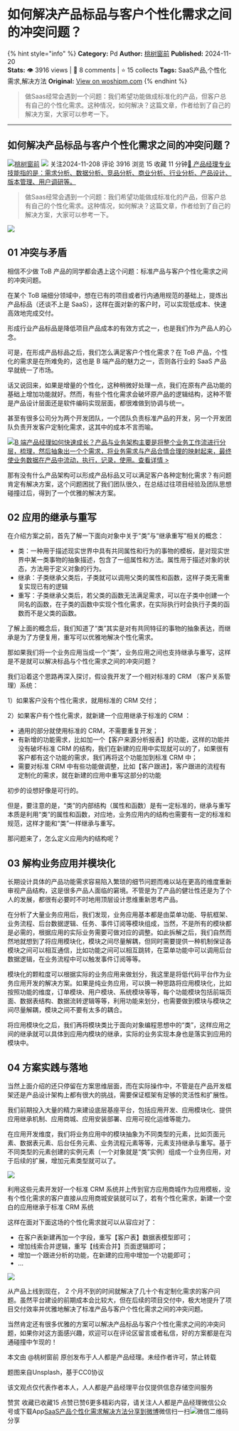 # 如何解决产品标品与客户个性化需求之间的冲突问题？
{% hint style="info" %}
**Category:** Pd
**Author:** [桃树窗前](https://www.woshipm.com/u/838612)
**Published:** 2024-11-20  
**Stats:** 👁️ 3916 views | 💬 8 comments | ⭐ 15 collects
**Tags:** SaaS产品,个性化需求,解决方法
**Original:** [View on woshipm.com](https://www.woshipm.com/pd/6142876.html)
{% endhint %}
> 做Saas经常会遇到一个问题：我们希望功能做成标准化的产品，但客户总有自己的个性化需求。这种情况，如何解决？这篇文章，作者给到了自己的解决方案，大家可以参考一下。

---

## 如何解决产品标品与客户个性化需求之间的冲突问题？

[![](https://static.woshipm.com/view/woshipm_api_def_20241115172428_2918.jpg?imageView2/1/w/72/h/72/q/100)](https://www.woshipm.com/u/838612)[桃树窗前](https://www.woshipm.com/u/838612) ![](https://static.woshipm.com/tag/1101_1@2x.png) 关注2024-11-208 评论 3916 浏览 15 收藏 11 分钟[🔗 产品经理专业技能指的是：需求分析、数据分析、竞品分析、商业分析、行业分析、产品设计、版本管理、用户调研等。](https://ke.qidianla.com/courses/90pm)

> 做Saas经常会遇到一个问题：我们希望功能做成标准化的产品，但客户总有自己的个性化需求。这种情况，如何解决？这篇文章，作者给到了自己的解决方案，大家可以参考一下。

![](https://image.woshipm.com/2023/04/14/59cc8a24-da8e-11ed-aeb8-00163e0b5ff3.jpg)

## 01 冲突与矛盾

相信不少做 ToB 产品的同学都会遇上这个问题：标准产品与客户个性化需求之间的冲突问题。

在某个 ToB 端细分领域中，想在已有的项目或者行内通用规范的基础上，提炼出产品标品（还谈不上是 SaaS），这样在面对新的客户时，可以实现低成本、快速高效地完成交付。

形成行业产品标品是降低项目产品成本的有效方式之一，也是我们作为产品人的心念。

可是，在形成产品标品之后，我们怎么满足客户个性化需求？在 ToB 产品，个性化的需求是在所难免的，这也是 B 端产品的魅力之一，否则各行业的 SaaS 产品早就统一了市场。

话又说回来，如果是增量的个性化，这种稍微好处理一点，我们在原有产品功能的基础上增加功能就好。然而，有些个性化需求会破坏原产品的逻辑结构，这种不管是产品设计层面还是软件编码实现层面，都很难做到协调与统一。

甚至有很多公司分为两个开发团队，一个团队负责标准产品的开发，另一个开发团队负责开发客户定制化需求，这其中的成本不言而喻。

[![](https://image.woshipm.com/2023/08/02/a53a469e-30e3-11ee-88e7-00163e0b5ff3.png)B 端产品经理如何快速成长？产品与业务架构主要是将整个业务工作流进行分层，梳理，然后抽象出一个个需求，将业务需求与产品合情合理的映射起来，最终使业务数据在产品中流动，执行，记录，使用。查看详情 >](https://ke.qidianla.com/courses/bcpm)

那有没有什么产品架构可以形成产品标品又可以满足客户各种定制化需求？有问题肯定有解决方案，这个问题困扰了我们团队很久，在总结过往项目经验及团队思想碰撞过后，得到了一个优雅的解决方案。

## 02 应用的继承与重写

在介绍方案之前，首先了解一下面向对象中关于“类”与“继承重写”相关的概念：

*   类：一种用于描述现实世界中具有共同属性和行为的事物的模板，是对现实世界中某一类事物的抽象描述，包含了一组属性和方法。属性用于描述对象的状态，方法用于定义对象的行为。
*   继承：子类继承父类后，子类就可以调用父类的属性和函数，这样子类无需重复实现已有的逻辑
*   重写：子类继承父类后，若父类的函数无法满足需求，可以在子类中创建一个同名的函数，在子类的函数中实现个性化需求，在实际执行时会执行子类的函数而不是父类的函数。

了解上面的概念后，我们知道了“类”其实是对有共同特征的事物的抽象表达，而继承是为了方便复用，重写可以优雅地解决个性化需求。

那如果我们将一个业务应用当成一个“类”，业务应用之间也支持继承与重写，这样是不是就可以解决标品与个性化需求之间的冲突问题？

我们沿着这个思路再深入探讨，假设我开发了一个相对标准的 CRM （客户关系管理）系统：

1）如果客户没有个性化需求，就用标准的 CRM 交付；

2）如果客户有个性化需求，就新建一个应用继承于标准的 CRM ：

*   通用的部分就使用标准的 CRM，不需要重复开发；
*   有新增的功能需求，比如加一个【客户来源分析报表】的功能，这样的功能并没有破坏标准 CRM 的结构，我们在新建的应用中实现就可以的了，如果很有客户都有这个功能的需求，我们再将这个功能加到标准 CRM 中；
*   需要对标准 CRM 中有些功能做调整，比如【客户跟进】，客户跟进的流程有定制化的需求，就在新建的应用中重写这部分的功能

初步的设想好像是可行的。

但是，要注意的是，“类”的内部结构（属性和函数）是有一定标准的，继承与重写本质是利用“类”的属性和函数，对应地，业务应用内的结构也需要有一定的标准和规范，这样才能和“类”一样继承与重写。

那问题来了，怎么定义应用内的结构呢？

## 03 解构业务应用并模块化

长期设计具体的产品功能需求容易陷入繁琐的细节问题而难以站在更高的维度重新审视产品结构，这是很多产品人面临的窘境。不管是为了产品的健壮性还是为了个人的发展，都很有必要时不时地用顶层设计思维重新思考产品。

在分析了大量业务应用后，我们发现，业务应用基本都是由菜单功能、导航框架、业务流程、后台数据逻辑、任务、事件订阅等模块组成，当然，不是所有的模块都是必需的，根据应用的实际业务需要可做对应的调整。如此拆解之后，我们自然而然地就想到了将应用模块化，模块之间尽量解耦，但同时需要提供一种机制保证各模块之间可以相互通信，比如功能之间可以相互跳转，在菜单功能中可以调用后台数据逻辑，在业务流程中可以触发事件订阅等等。

模块化的颗粒度可以根据实际的业务应用来做划分，我这里是将低代码平台作为业务应用开发的解决方案。如果是纯业务应用，可以换一种思路将应用模块化，比如按照功能的维度，订单模块、用户模块、系统模块等等，每个功能模块包括前端页面、数据表结构、数据流转逻辑等等，利用功能来划分，也需要做到模块与模块之间尽量解耦，模块之间不要有太多的耦合。

将应用模块化之后，我们再将模块类比于面向对象编程思想中的“类”，这样应用之间的继承就可以具体到应用内模块的继承，实际的业务实现本身也是落实到应用的模块中。

## 04 方案实践与落地

当然上面介绍的还只停留在方案思维层面，而在实际操作中，不管是在产品开发框架还是产品设计架构上都有很大的挑战，需要保证框架有足够的灵活性和扩展性。

我们前期投入大量的精力来建设底层基座平台，包括应用开发、应用模块化、提供应用继承机制、应用商城、应用安装部署、应用可视化运维等能力。

在应用开发维度，我们将业务应用中的模块抽象为不同类型的元素，比如页面元素、数据表元素、后台任务元素、业务流程元素等等，元素支持继承与重写。基于不同类型的元素创建的实例元素（一个对象就是“类”实例）组成一个业务应用，对于后续的扩展，增加元素类型就可以了。

![](https://image.woshipm.com/2024/11/19/06b4f0d2-a662-11ef-814d-00163e0b5ff3.png)

利用这些元素开发好一个标准 CRM 系统并上传到官方应用商城作为应用模板，没有个性化需求的客户直接从应用商城安装就可以了，若有个性化需求，新建一个空白的应用继承于标准 CRM 系统

这样在面对下面这场的个性化需求就可以从容应对了：

*   在客户表新建再加一个字段，重写【客户表】数据表模型即可；
*   增加线索合并逻辑，重写【线索合并】页面逻辑即可；
*   增加一个跟进分析的功能，在新建的应用中增加一个功能即可；
*   …

![](https://image.woshipm.com/2024/11/19/0aee5832-a662-11ef-8d5a-00163e0b5ff3.png)

从产品上线到现在， 2 个月不到的时间就解决了几十个有定制化需求的客户问题。虽然平台建设的前期成本会比较大，但在后续的项目交付中，极大地提升了项目交付效率并优雅地解决了标准产品与客户个性化需求之间的冲突问题。

当然肯定还有很多优雅的方案可以解决产品标品与客户个性化需求之间的冲突问题，如果你对这方面感兴趣，欢迎可以在评论区留言或者私信，好的方案都是在沟通碰撞中乍现的！

本文由 @桃树窗前 原创发布于人人都是产品经理。未经作者许可，禁止转载

题图来自Unsplash，基于CC0协议

该文观点仅代表作者本人，人人都是产品经理平台仅提供信息存储空间服务

赞赏 收藏已收藏15 点赞已赞6更多精彩内容，请关注人人都是产品经理微信公众号或下载App[SaaS产品](https://www.woshipm.com/tag/saas%e4%ba%a7%e5%93%81)[个性化需求](https://www.woshipm.com/tag/%e4%b8%aa%e6%80%a7%e5%8c%96%e9%9c%80%e6%b1%82)[解决方法](https://www.woshipm.com/tag/%e8%a7%a3%e5%86%b3%e6%96%b9%e6%b3%95)[分享到微博](https://service.weibo.com/share/share.php?appkey=2775287854&title=如何解决产品标品与客户个性化需求之间的冲突问题？&url=https://www.woshipm.com/pd/6142876.html&pic=https://image.woshipm.com/2023/04/14/59cc8a24-da8e-11ed-aeb8-00163e0b5ff3.jpg)微信扫一扫![微信二维码](https://api.pwmqr.com/qrcode/create/?url=https://www.woshipm.com/pd/6142876.html)分享